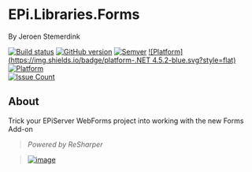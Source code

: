 ﻿# EPi.Libraries.Forms

By Jeroen Stemerdink

[![Build status](https://ci.appveyor.com/api/projects/status/r5h3mtrctex9pi9k?svg=true)](https://ci.appveyor.com/project/jstemerdink/epi-libraries-forms)
[![GitHub version](https://badge.fury.io/gh/jstemerdink%2FEPi.Libraries.Forms.svg)](http://badge.fury.io/gh/jstemerdink%2FEPi.Libraries.Forms)
[![Semver](http://img.shields.io/SemVer/2.0.0.png)](http://semver.org/spec/v2.0.0.html)
[![Platform](https://img.shields.io/badge/platform-.NET 4.5.2-blue.svg?style=flat)](https://msdn.microsoft.com/en-us/library/w0x726c2%28v=vs.110%29.aspx)
[![Platform](https://img.shields.io/badge/EPiServer-%209.7.0-orange.svg?style=flat)](http://world.episerver.com/cms/)  
[![Issue Count](https://codeclimate.com/github/jstemerdink/EPi.Libraries.Forms/badges/issue_count.svg)](https://codeclimate.com/github/jstemerdink/EPi.Libraries.Forms)

## About
Trick your EPiServer WebForms project into working with the new Forms Add-on


> *Powered by ReSharper*

> [![image](http://resources.jetbrains.com/assets/media/open-graph/jetbrains_250x250.png)](http://jetbrains.com)

